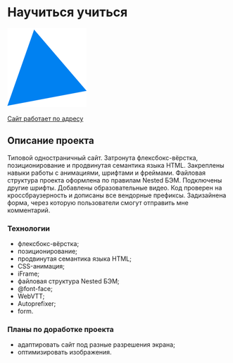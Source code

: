 # Научиться учиться
![Логотип](https://github.com/glebradnikov/how-to-learn/blob/main/favicon.png)

[Cайт работает по адресу](https://glebradnikov.github.io/how-to-learn)

## Описание проекта
Типовой одностраничный сайт. Затронута флексбокс-вёрстка, позиционирование и продвинутая семантика языка HTML. Закреплены навыки работы с анимациями, шрифтами и фреймами. Файловая структура проекта оформлена по правилам Nested БЭМ. Подключены другие шрифты. Добавлены образовательные видео. Код проверен на кроссбраузерность и дописаны все вендорные префиксы. Задизайнена форма, через которую пользователи смогут отправить мне комментарий.

### Технологии
* флексбокс-вёрстка;
* позиционирование;
* продвинутая семантика языка HTML;
* CSS-анимация;
* iFrame;
* файловая структура Nested БЭМ;
* @font-face;
* WebVTT;
* Autoprefixer;
* form.

### Планы по доработке проекта
* адаптировать сайт под разные разрешения экрана;
* оптимизировать изображения.
